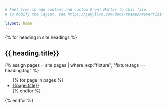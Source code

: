 ```yaml
---
# Feel free to add content and custom Front Matter to this file.
# To modify the layout, see https://jekyllrb.com/docs/themes/#overriding-theme-defaults

layout: home
---
```



{% for heading in site.headings %}
<h2>{{ heading.title}}</h2>
{% assign pages = site.pages | where_exp:"fixture", "fixture.tags == heading.tag" %}
<ul>
{% for page in pages %}
    <li><a href="{{page.url |relative_url}}">{{page.title}}</a></li>
{% endfor %}
</ul>
{% endfor %}

